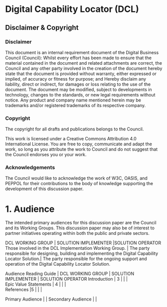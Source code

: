 # Digital Capability Locator (DCL)

## Disclaimer & Copyright

### Disclaimer 
This document is an internal requirement document of the Digital Business Council (Council):
Whilst every effort has been made to ensure that the material contained in the document and related attachments are correct, the Council and any other party involved in the creation of the document hereby state that the document is provided without warranty, either expressed or implied, of accuracy or fitness for purpose; and 
Hereby disclaim any liability, direct or indirect, for damages or loss relating to the use of the document. The document may be modified, subject to developments in technology, changes to the standards, or new legal requirements without notice. Any product and company name mentioned herein may be trademarks and/or registered trademarks of its respective company.

### Copyright
The copyright for all drafts and publications belongs to the Council. 
 
 
This work is licensed under a Creative Commons Attribution 4.0 International License.
You are free to copy, communicate and adapt the work, so long as you attribute the work to Council and do not suggest that the Council endorses you or your work.

### Acknowledgements
The Council would like to acknowledge the work of W3C, OASIS, and PEPPOL for their contributions to the body of knowledge supporting the development of this discussion paper.


# 1.	Audience
The intended primary audiences for this discussion paper are the Council and its Working Groups. This discussion paper may also be of interest to partner initiatives operating within both the public and private sectors.
 
DCL WORKING GROUP | SOLUTION IMPLEMENTER |SOLUTION OPERATOR
Those involved in the DCL Implementation Working Group.	| The party responsible for designing, building and implementing the Digital Capability Locator Solution.| The party responsible for the ongoing support and operation of the Digital Capability Locator Solution.


Audience Reading Guide 	| DCL WORKING GROUP | SOLUTION IMPLEMENTER | SOLUTION OPERATOR
Introduction	 | 3 | | |	 	 	 
Epic Value Statements	| 4 | | |	 	 	 
References	 |5 | | |

	 	 
Primary Audience  | |  Secondary Audience  | | 
